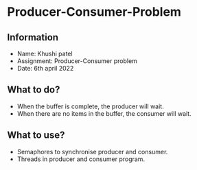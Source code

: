 # Producer-Consumer-Problem
## Information
* Name: Khushi patel
* Assignment: Producer-Consumer problem
* Date: 6th april 2022

## What to do?
* When the buffer is complete, the producer will wait.
* When there are no items in the buffer, the consumer will wait.

## What to use?
* Semaphores to synchronise producer and consumer.
* Threads in producer and consumer program.

